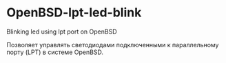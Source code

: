 # OpenBSD-lpt-led-blink
Blinking led using lpt port on OpenBSD

Позволяет управлять светодиодами подключенными к параллельному порту (LPT)
в системе OpenBSD.
